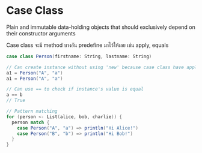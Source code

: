 # Case Class

Plain and immutable data-holding objects that should exclusively depend on their constructor arguments

Case class จะมี method บางอัน predefine มาไว้ให้เลย เช่น apply, equals

```scala
case class Person(firstname: String, lastname: String)

// Can create instance without using 'new' because case class have apply function built-in
a1 = Person("A", "a")
a1 = Person("A", "a")

// Can use == to check if instance's value is equal
a == b
// True

// Pattern matching
for (person <- List(alice, bob, charlie)) {
  person match {
    case Person("A", "a") => println("Hi Alice!")
    case Person("B", "b") => println("Hi Bob!")
  }
}
```

